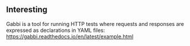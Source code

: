 ## Interesting
Gabbi is a tool for running HTTP tests where requests and responses are expressed as declarations in YAML files:
https://gabbi.readthedocs.io/en/latest/example.html

